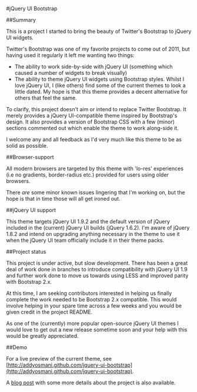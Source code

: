 #jQuery UI Bootstrap

##Summary

This is a project I started to bring the beauty of Twitter's Bootstrap to jQuery UI widgets. 

Twitter's Bootstrap was one of my favorite projects to come out of 2011, but having used it regularly it left me wanting two things:

* The ability to work side-by-side with jQuery UI (something which caused a number of widgets to break visually)
* The ability to theme jQuery UI widgets using Bootstrap styles. Whilst I love jQuery UI, I (like others) find some of the current themes to look a little dated. My hope is that this theme provides a decent alternative for others that feel the same.

To clarify, this project doesn't aim or intend to replace Twitter Bootstrap. It merely provides a jQuery UI-compatible theme inspired by Bootstrap's design. It also provides a version of Bootstrap CSS with a few (minor) sections commented out which enable the theme to work along-side it.

I welcome any and all feedback as I'd very much like this theme to be as solid as possible.

##Browser-support

All modern browsers are targeted by this theme with 'lo-res' experiences (i.e no gradients, border-radius etc.) provided for users using older browsers. 

There *are* some minor known issues lingering that I'm working on, but the hope is that in time those will all get ironed out. 

##jQuery UI support

This theme targets jQuery UI 1.9.2 and the default version of jQuery included in the (current) jQuery UI builds (jQuery 1.6.2).
I'm aware of jQuery 1.8.2 and intend on upgrading anything necessary in the theme to use it when the jQuery UI team officially include it in their theme packs.

##Project status

This project is under active, but slow development. There has been a great deal
of work done in branches to introduce compatibility with jQuery UI 1.9 and further
work done to move us towards using LESS and improved parity with Bootstrap 2.x.

At this time, I am seeking contributors interested in helping us finally complete
the work needed to be Bootstrap 2.x compatible. This would involve helping in your
spare time across a few weeks and you would be given credit in the project README.

As one of the (currently) more popular open-source jQuery UI themes I would love to
get out a new release sometime soon and your help with this would be greatly appreciated.

##Demo

For a live preview of the current theme, see [http://addyosmani.github.com/jquery-ui-bootstrap](http://addyosmani.github.com/jquery-ui-bootstrap).

A [blog post](http://addyosmani.com/blog/jquery-ui-bootstrap/) with some more details about the project is also available.
